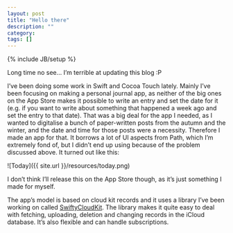 ```yaml
---
layout: post
title: "Hello there"
description: ""
category:
tags: []
---
```

{% include JB/setup %}

Long time no see… I’m terrible at updating this blog :P

I’ve been doing some work in Swift and Cocoa Touch lately. Mainly I’ve been focusing on making a personal journal app, as neither of the big ones on the App Store makes it possible to write an entry and set the date for it (e.g. if you want to write about something that happened a week ago and set the entry to that date). That was a big deal for the app I needed, as I wanted to digitalise a bunch of paper-written posts from the autumn and the winter, and the date and time for those posts were a necessity. Therefore I made an app for that. It borrows a lot of UI aspects from Path, which I’m extremely fond of, but I didn’t end up using because of the problem discussed above. It turned out like this: 

![Today]({{ site.url }}/resources/today.png)

I don’t think I’ll release this on the App Store though, as it’s just something I made for myself.

The app’s model is based on cloud kit records and it uses a library I’ve been working on called [SwiftyCloudKit](https://github.com/simengangstad/SwiftyCloudKit). The library makes it quite easy to deal with fetching, uploading, deletion and changing records in the iCloud database. It’s also flexible and can handle subscriptions.
